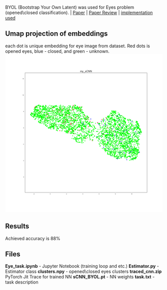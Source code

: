 BYOL (Bootstrap Your Own Latent) was used for Eyes problem (opened\closed classification).
 | [Paper](https://arxiv.org/pdf/2006.07733.pdf) | [Paper Review](https://medium.com/swlh/neural-networks-intuitions-10-byol-paper-explanation-f8b1d6e83b1c) | [implementation used](https://github.com/lucidrains/byol-pytorch)

## Umap projection of embeddings
each dot is unique embedding for eye image from dataset. Red dots is opened eyes, blue - closed, and green - unknown.
<br>
<img src='my_sCNN.png' width=700>

## Results
Achieved accuracy is 88%

## Files
<b>Eye_task.ipynb</b> - Jupyter Notebook (training loop and etc.)
<b>Estimator.py</b> - Estimator class
<b>clusters.npy</b> - opened\closed eyes clusters
<b>traced_cnn.zip</b> PyTorch Jit Trace for trained NN
<b>sCNN_BYOL.pt</b> - NN weights
<b>task.txt</b> - task description